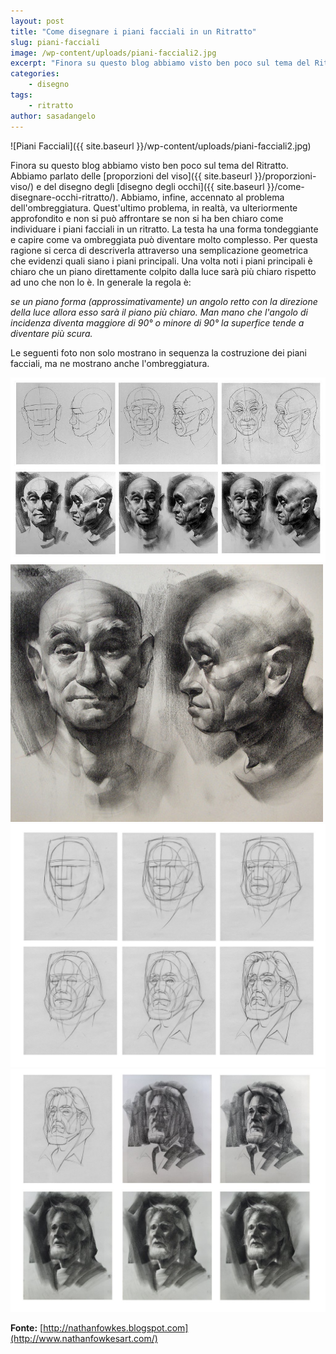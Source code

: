 ```yaml
---
layout: post
title: "Come disegnare i piani facciali in un Ritratto"
slug: piani-facciali
image: /wp-content/uploads/piani-facciali2.jpg
excerpt: "Finora su questo blog abbiamo visto ben poco sul tema del Ritratto. Abbiamo parlato delle proporzioni del viso e del disegno degli disegno degli occhi."
categories:
    - disegno
tags:
    - ritratto
author: sasadangelo
---
```


![Piani Facciali]({{ site.baseurl }}/wp-content/uploads/piani-facciali2.jpg) 

Finora su questo blog abbiamo visto ben poco sul tema del Ritratto. Abbiamo parlato delle [proporzioni del viso]({{ site.baseurl }}/proporzioni-viso/) e del disegno degli [disegno degli occhi]({{ site.baseurl }}/come-disegnare-occhi-ritratto/). Abbiamo, infine, accennato al problema dell'ombreggiatura. Quest'ultimo problema, in realtà, va ulteriormente approfondito e non si può affrontare se non si ha ben chiaro come individuare i piani facciali in un ritratto. La testa ha una forma tondeggiante e capire come va ombreggiata può diventare molto complesso. Per questa ragione si cerca di descriverla attraverso una semplicazione geometrica che evidenzi quali siano i piani principali. Una volta noti i piani principali è chiaro che un piano direttamente colpito dalla luce sarà più chiaro rispetto ad uno che non lo è. In generale la regola è:

_se un piano forma (approssimativamente) un angolo retto con la direzione della luce allora esso sarà il piano più chiaro. Man mano che l'angolo di incidenza diventa maggiore di 90° o minore di 90° la superfice tende a diventare più scura._

Le seguenti foto non solo mostrano in sequenza la costruzione dei piani facciali, ma ne mostrano anche l'ombreggiatura.

![Piani facciali](/wp-content/uploads/piani-facciali1.jpg) 
![Piani facciali](/wp-content/uploads/piani-facciali2.jpg) 
![Piani facciali](/wp-content/uploads/clarkline_page2.jpg) 
![Piani facciali](/wp-content/uploads/clark-value_page3.jpg) 

**Fonte:** [http://nathanfowkes.blogspot.com](http://www.nathanfowkesart.com/)
